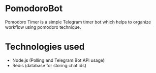 # PomodoroBot
Pomodoro Timer is a simple Telegram timer bot which
helps to organize workflow using pomodoro technique.
# Technologies used

- Node.js (Polling and Telegram Bot API usage)
- Redis (database for storing chat ids) 